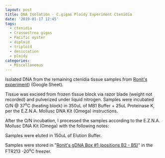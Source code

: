 ```yaml
---
layout: post
title: DNA Isolation - C.gigas Ploidy Experiment Ctenidia
date: '2019-01-17 12:45'
tags:
  - ctenidia
  - Crassostrea gigas
  - Pacific oyster
  - diploid
  - triploid
  - desiccation
  - ploidy
categories:
  - Miscellaneous
---
```

Isolated DNA from the remaining ctenidia tissue samples from [Ronit's experiment](https://docs.google.com/spreadsheets/d/17mv8gMbmaldggA8Zf0RwBeNF_O4faY8dJFg31XO63K4/edit?usp=sharing)) (Google Sheet).

Tissue was excised from frozen tissue block via razor blade (weight not recorded) and pulverized under liquid nitrogen. Samples were incubated O/N @ 37<sup>o</sup>C (heating block) in 350uL of MB1 Buffer + 25uL Proteinase K, per the E.Z.N.A. Mollusc DNA Kit (Omega) instructions.

After the O/N incubation, I processed the samples according to the E.Z.N.A. Mollusc DNA Kit (Omega) with the following notes:

Samples were eluted in 150uL of Elution Buffer.

Samples were stored in "[Ronit's gDNA Box #1 (positions B2 - B5)](https://docs.google.com/spreadsheets/d/1Gp91BJ5g2W6c4r8UhGVc2UhQGdCHju72aZswpR-Qxpc/edit?usp=sharing)"  in the FTR213 -20<sup>o</sup>C freezer.
